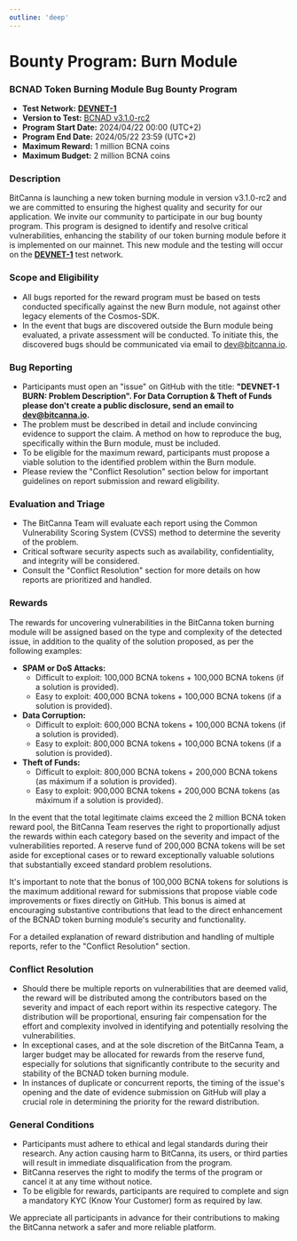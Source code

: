 ```yaml
---
outline: 'deep'
---
```

# Bounty Program: Burn Module

### BCNAD Token Burning Module Bug Bounty Program

* **Test Network:** [**DEVNET-1**](https://github.com/BitCannaGlobal/bcna/tree/main/devnets/bitcanna-dev-1)
* **Version to Test:** [BCNAD v3.1.0-rc2](https://github.com/BitCannaGlobal/bcna/releases/tag/v3.1.0-rc2)
* **Program Start Date:** 2024/04/22 00:00 (UTC+2)
* **Program End Date:** 2024/05/22 23:59 (UTC+2)
* **Maximum Reward:** 1 million BCNA coins
* **Maximum Budget:** 2 million BCNA coins

### Description
BitCanna is launching a new token burning module in version v3.1.0-rc2 and we are committed to ensuring the highest quality and security for our application. We invite our community to participate in our bug bounty program. This program is designed to identify and resolve critical vulnerabilities, enhancing the stability of our token burning module before it is implemented on our mainnet. This new module and the testing will occur on the [**DEVNET-1**](https://github.com/BitCannaGlobal/bcna/tree/main/devnets/bitcanna-dev-1) test network.

### Scope and Eligibility
- All bugs reported for the reward program must be based on tests conducted specifically against the new Burn module, not against other legacy elements of the Cosmos-SDK.
- In the event that bugs are discovered outside the Burn module being evaluated, a private assessment will be conducted. To initiate this, the discovered bugs should be communicated via email to dev@bitcanna.io.

### Bug Reporting
- Participants must open an "issue" on GitHub with the title: **"DEVNET-1 BURN: Problem Description". For Data Corruption & Theft of Funds please don't create a public disclosure, send an email to dev@bitcanna.io.**
- The problem must be described in detail and include convincing evidence to support the claim. A method on how to reproduce the bug, specifically within the Burn module, must be included.
- To be eligible for the maximum reward, participants must propose a viable solution to the identified problem within the Burn module.
- Please review the "Conflict Resolution" section below for important guidelines on report submission and reward eligibility.

### Evaluation and Triage
- The BitCanna Team will evaluate each report using the Common Vulnerability Scoring System (CVSS) method to determine the severity of the problem.
- Critical software security aspects such as availability, confidentiality, and integrity will be considered.
- Consult the "Conflict Resolution" section for more details on how reports are prioritized and handled.

### Rewards
The rewards for uncovering vulnerabilities in the BitCanna token burning module will be assigned based on the type and complexity of the detected issue, in addition to the quality of the solution proposed, as per the following examples:

- **SPAM or DoS Attacks:**
  * Difficult to exploit: 100,000 BCNA tokens + 100,000 BCNA tokens (if a solution is provided).
  * Easy to exploit: 400,000 BCNA tokens + 100,000 BCNA tokens (if a solution is provided).
- **Data Corruption:**
  * Difficult to exploit: 600,000 BCNA tokens + 100,000 BCNA tokens (if a solution is provided).
  * Easy to exploit: 800,000 BCNA tokens + 100,000 BCNA tokens (if a solution is provided).
- **Theft of Funds:**
  * Difficult to exploit: 800,000 BCNA tokens + 200,000 BCNA tokens (as máximum if a solution is provided).
  * Easy to exploit: 900,000 BCNA tokens + 200,000 BCNA tokens (as máximum if a solution is provided).

In the event that the total legitimate claims exceed the 2 million BCNA token reward pool, the BitCanna Team reserves the right to proportionally adjust the rewards within each category based on the severity and impact of the vulnerabilities reported. A reserve fund of 200,000 BCNA tokens will be set aside for exceptional cases or to reward exceptionally valuable solutions that substantially exceed standard problem resolutions.

It's important to note that the bonus of 100,000 BCNA tokens for solutions is the maximum additional reward for submissions that propose viable code improvements or fixes directly on GitHub. This bonus is aimed at encouraging substantive contributions that lead to the direct enhancement of the BCNAD token burning module's security and functionality.

For a detailed explanation of reward distribution and handling of multiple reports, refer to the "Conflict Resolution" section.

### Conflict Resolution
- Should there be multiple reports on vulnerabilities that are deemed valid, the reward will be distributed among the contributors based on the severity and impact of each report within its respective category. The distribution will be proportional, ensuring fair compensation for the effort and complexity involved in identifying and potentially resolving the vulnerabilities.
- In exceptional cases, and at the sole discretion of the BitCanna Team, a larger budget may be allocated for rewards from the reserve fund, especially for solutions that significantly contribute to the security and stability of the BCNAD token burning module.
- In instances of duplicate or concurrent reports, the timing of the issue's opening and the date of evidence submission on GitHub will play a crucial role in determining the priority for the reward distribution.

### General Conditions
- Participants must adhere to ethical and legal standards during their research. Any action causing harm to BitCanna, its users, or third parties will result in immediate disqualification from the program.
- BitCanna reserves the right to modify the terms of the program or cancel it at any time without notice.
- To be eligible for rewards, participants are required to complete and sign a mandatory KYC (Know Your Customer) form as required by law.

We appreciate all participants in advance for their contributions to making the BitCanna network a safer and more reliable platform.

